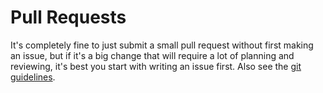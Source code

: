 # Pull Requests

It's completely fine to just submit a small pull request without first making an issue, but if it's a big change that will require a lot of planning and reviewing, it's best you start with writing an issue first. Also see the [git guidelines](./ch12-04-git-guidelines.md).
